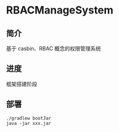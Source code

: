 # RBACManageSystem
## 简介

基于 casbin、RBAC 概念的权限管理系统

## 进度

框架搭建阶段

## 部署
```
./gradlew bootJar
java -jar xxx.jar
```

